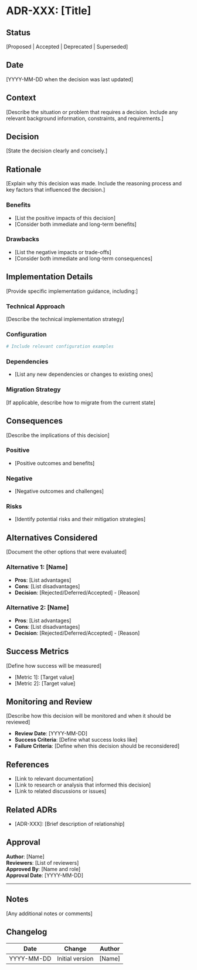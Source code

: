 # ADR-XXX: [Title]

## Status
[Proposed | Accepted | Deprecated | Superseded]

## Date
[YYYY-MM-DD when the decision was last updated]

## Context
[Describe the situation or problem that requires a decision. Include any relevant background information, constraints, and requirements.]

## Decision
[State the decision clearly and concisely.]

## Rationale
[Explain why this decision was made. Include the reasoning process and key factors that influenced the decision.]

### Benefits
- [List the positive impacts of this decision]
- [Consider both immediate and long-term benefits]

### Drawbacks
- [List the negative impacts or trade-offs]
- [Consider both immediate and long-term consequences]

## Implementation Details
[Provide specific implementation guidance, including:]

### Technical Approach
[Describe the technical implementation strategy]

### Configuration
```yaml
# Include relevant configuration examples
```

### Dependencies
- [List any new dependencies or changes to existing ones]

### Migration Strategy
[If applicable, describe how to migrate from the current state]

## Consequences
[Describe the implications of this decision]

### Positive
- [Positive outcomes and benefits]

### Negative
- [Negative outcomes and challenges]

### Risks
- [Identify potential risks and their mitigation strategies]

## Alternatives Considered
[Document the other options that were evaluated]

### Alternative 1: [Name]
- **Pros**: [List advantages]
- **Cons**: [List disadvantages]
- **Decision**: [Rejected/Deferred/Accepted] - [Reason]

### Alternative 2: [Name]
- **Pros**: [List advantages]
- **Cons**: [List disadvantages]
- **Decision**: [Rejected/Deferred/Accepted] - [Reason]

## Success Metrics
[Define how success will be measured]
- [Metric 1]: [Target value]
- [Metric 2]: [Target value]

## Monitoring and Review
[Describe how this decision will be monitored and when it should be reviewed]
- **Review Date**: [YYYY-MM-DD]
- **Success Criteria**: [Define what success looks like]
- **Failure Criteria**: [Define when this decision should be reconsidered]

## References
- [Link to relevant documentation]
- [Link to research or analysis that informed this decision]
- [Link to related discussions or issues]

## Related ADRs
- [ADR-XXX]: [Brief description of relationship]

## Approval
**Author**: [Name]  
**Reviewers**: [List of reviewers]  
**Approved By**: [Name and role]  
**Approval Date**: [YYYY-MM-DD]

---

## Notes
[Any additional notes or comments]

## Changelog
| Date | Change | Author |
|------|--------|--------|
| YYYY-MM-DD | Initial version | [Name] |